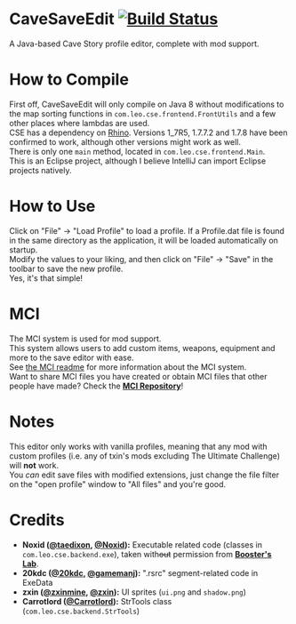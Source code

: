 # CaveSaveEdit [![Build Status](https://travis-ci.org/Leo40Git/CaveSaveEdit.svg?branch=master)](https://travis-ci.org/Leo40Git/CaveSaveEdit)
A Java-based Cave Story profile editor, complete with mod support.
# How to Compile
First off, CaveSaveEdit will only compile on Java 8 without modifications to the map sorting functions in `com.leo.cse.frontend.FrontUtils` and a few other places where lambdas are used.  
CSE has a dependency on [Rhino](https://github.com/mozilla/rhino). Versions 1_7R5, 1.7.7.2 and 1.7.8 have been confirmed to work, although other versions might work as well.  
There is only one `main` method, located in `com.leo.cse.frontend.Main`.  
This is an Eclipse project, although I believe IntelliJ can import Eclipse projects natively.  
# How to Use
Click on "File" -> "Load Profile" to load a profile. If a Profile.dat file is found in the same directory as the application, it will be loaded automatically on startup.  
Modify the values to your liking, and then click on "File" -> "Save" in the toolbar to save the new profile.  
Yes, it's that simple!
# MCI
The MCI system is used for mod support.  
This system allows users to add custom items, weapons, equipment and more to the save editor with ease.  
See [the MCI readme](MCI.md) for more information about the MCI system.  
Want to share MCI files you have created or obtain MCI files that other people have made? Check the **[MCI Repository](https://github.com/Leo40Git/CSE-MCI-Repository)**!
# Notes
This editor only works with vanilla profiles, meaning that any mod with custom profiles (i.e. any of txin's mods excluding The Ultimate Challenge) will **not** work.  
You _can_ edit save files with modified extensions, just change the file filter on the "open profile" window to "All files" and you're good.
# Credits
- **Noxid ([@taedixon](https://github.com/taedixon), [@Noxid](https://www.cavestory.org/forums/members/noxid.863)):** Executable related code (classes in `com.leo.cse.backend.exe`), taken with~~out~~ permission from **[Booster's Lab](https://github.com/taedixon/boosters-lab)**.
- **20kdc ([@20kdc](https://github.com/20kdc), [@gamemanj](https://www.cavestory.org/forums/members/gamemanj.7022)):** ".rsrc" segment-related code in ExeData
- **zxin ([@zxinmine](https://github.com/zxinmine), [@zxin](https://www.cavestory.org/forums/members/zxin.7232)):** UI sprites (`ui.png` and `shadow.png`) 
- **Carrotlord ([@Carrotlord](https://www.cavestory.org/forums/members/carrotlord.1111)):** StrTools class (`com.leo.cse.backend.StrTools`)
